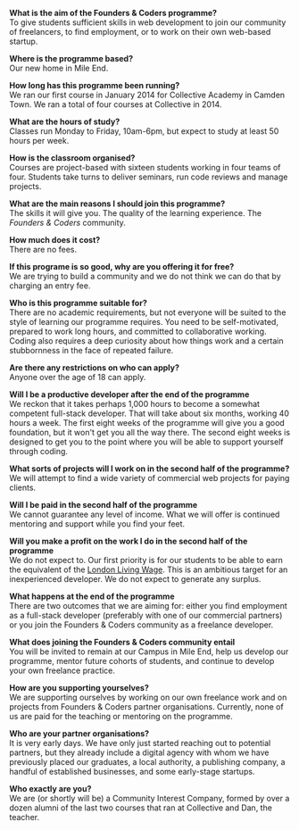 
**What is the aim of the Founders & Coders programme?**    
To give students sufficient skills in web development to join our community of freelancers, to find employment, or to work on their own web-based startup.

**Where is the programme based?**    
Our new home in Mile End.

**How long has this programme been running?**    
We ran our first course in January 2014 for Collective Academy in Camden Town. We ran a total of four courses at Collective in 2014.

**What are the hours of study?**    
Classes run Monday to Friday, 10am-6pm, but expect to study at least 50 hours per week.

**How is the classroom organised?**    
Courses are project-based with sixteen students working in four teams of four. Students take turns to deliver seminars, run code reviews and manage projects.

**What are the main reasons I should join this programme?**    
The skills it will give you. The quality of the learning experience. The *Founders & Coders* community.

**How much does it cost?**  
There are no fees.

**If this programe is so good, why are you offering it for free?**    
We are trying to build a community and we do not think we can do that by charging an entry fee.

**Who is this programme suitable for?**  
There are no academic requirements, but not everyone will be suited to the style of learning our programme requires. You need to be self-motivated, prepared to work long hours, and committed to collaborative working. Coding also requires a deep curiosity about how things work and a certain stubbornness in the face of repeated failure.

**Are there any restrictions on who can apply?**  
Anyone over the age of 18 can apply.

**Will I be a productive developer after the end of the programme**    
We reckon that it takes perhaps 1,000 hours to become a somewhat competent full-stack developer. That will take about six months, working 40 hours a week. The first eight weeks of the programme will give you a good foundation, but it won't get you all the way there. The second eight weeks is designed to get you to the point where you will be able to support yourself through coding.

**What sorts of projects will I work on in the second half of the programme?**    
We will attempt to find a wide variety of commercial web projects for paying clients. 

**Will I be paid in the second half of the programme**    
We cannot guarantee any level of income. What we will offer is continued mentoring and support while you find your feet.

**Will you make a profit on the work I do in the second half of the programme**    
We do not expect to. Our first priority is for our students to be able to earn the equivalent of the [London Living Wage](http://www.livingwage.org.uk/). This is an ambitious target for an inexperienced developer. We do not expect to generate any surplus.

**What happens at the end of the programme**  
There are two outcomes that we are aiming for: either you find employment as a full-stack developer (preferably with one of our commercial partners) or you join the Founders & Coders community as a freelance developer. 

**What does joining the Founders & Coders community entail**    
You will be invited to remain at our Campus in Mile End, help us develop our programme, mentor future cohorts of students, and continue to develop your own freelance practice. 

**How are you supporting yourselves?**    
We are supporting ourselves by working on our own freelance work and on projects from Founders & Coders partner organisations. Currently, none of us are paid for the teaching or mentoring on the programme.

**Who are your partner organisations?**    
It is very early days. We have only just started reaching out to potential partners, but they already include a digital agency with whom we have previously placed our graduates, a local authority, a publishing company, a handful of established businesses, and some early-stage startups. 

**Who exactly are you?**    
We are (or shortly will be) a Community Interest Company, formed by over a dozen alumni of the last two courses that ran at Collective and Dan, the teacher. 

